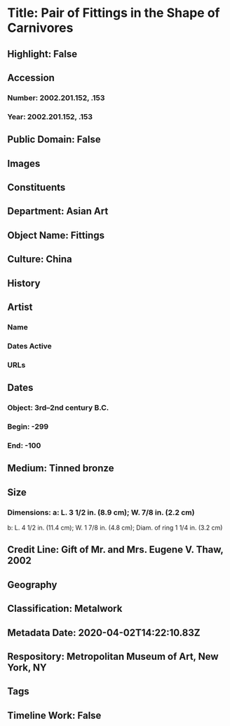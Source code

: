 # Title: Pair of Fittings in the Shape of Carnivores
## Highlight: False
## Accession
### Number: 2002.201.152, .153
### Year: 2002.201.152, .153
## Public Domain: False
## Images
## Constituents
## Department: Asian Art
## Object Name: Fittings
## Culture: China
## History
## Artist
### Name
### Dates Active
### URLs
## Dates
### Object: 3rd–2nd century B.C.
### Begin: -299
### End: -100
## Medium: Tinned bronze
## Size
### Dimensions: a: L. 3 1/2 in. (8.9 cm); W. 7/8 in. (2.2 cm)
b: L. 4 1/2 in. (11.4 cm); W. 1 7/8 in. (4.8 cm); Diam. of ring 1 1/4 in. (3.2 cm)
## Credit Line: Gift of Mr. and Mrs. Eugene V. Thaw, 2002
## Geography
## Classification: Metalwork
## Metadata Date: 2020-04-02T14:22:10.83Z
## Respository: Metropolitan Museum of Art, New York, NY
## Tags
## Timeline Work: False